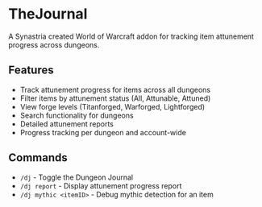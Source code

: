 # TheJournal

A Synastria created World of Warcraft addon for tracking item attunement progress across dungeons.

## Features

- Track attunement progress for items across all dungeons
- Filter items by attunement status (All, Attunable, Attuned)
- View forge levels (Titanforged, Warforged, Lightforged)
- Search functionality for dungeons
- Detailed attunement reports
- Progress tracking per dungeon and account-wide

## Commands

- `/dj` - Toggle the Dungeon Journal
- `/dj report` - Display attunement progress report
- `/dj mythic <itemID>` - Debug mythic detection for an item